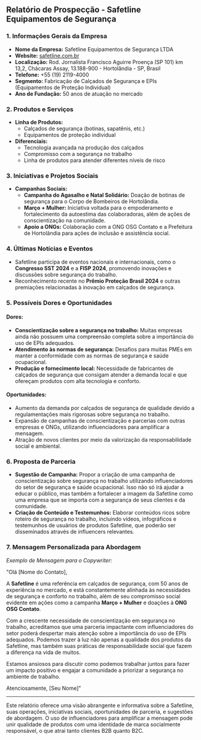 ## Relatório de Prospecção - Safetline Equipamentos de Segurança

### 1. Informações Gerais da Empresa
- **Nome da Empresa:** Safetline Equipamentos de Segurança LTDA
- **Website:** [safetline.com.br](http://www.safetline.com.br)
- **Localização:** Rod. Jornalista Francisco Aguirre Proença (SP 101) km 13,2, Chácaras Assay, 13.188-900 - Hortolândia - SP, Brasil
- **Telefone:** +55 (19) 2119-4000
- **Segmento:** Fabricação de Calçados de Segurança e EPIs (Equipamentos de Proteção Individual)
- **Ano de Fundação:** 50 anos de atuação no mercado

### 2. Produtos e Serviços
- **Linha de Produtos:**
  - Calçados de segurança (botinas, sapatênis, etc.)
  - Equipamentos de proteção individual
- **Diferenciais:**
  - Tecnologia avançada na produção dos calçados
  - Compromisso com a segurança no trabalho
  - Linha de produtos para atender diferentes níveis de risco

### 3. Iniciativas e Projetos Sociais
- **Campanhas Sociais:**
  - **Campanha do Agasalho e Natal Solidário:** Doação de botinas de segurança para o Corpo de Bombeiros de Hortolândia.
  - **Março + Mulher:** Iniciativa voltada para o empoderamento e fortalecimento da autoestima das colaboradoras, além de ações de conscientização na comunidade.
  - **Apoio a ONGs:** Colaboração com a ONG OSG Contato e a Prefeitura de Hortolândia para ações de inclusão e assistência social.
  
### 4. Últimas Notícias e Eventos
- Safetline participa de eventos nacionais e internacionais, como o **Congresso SST 2024** e a **FISP 2024**, promovendo inovações e discussões sobre segurança do trabalho.
- Reconhecimento recente no **Prêmio Proteção Brasil 2024** e outras premiações relacionadas à inovação em calçados de segurança.

### 5. Possíveis Dores e Oportunidades
#### Dores:
- **Conscientização sobre a segurança no trabalho:** Muitas empresas ainda não possuem uma compreensão completa sobre a importância do uso de EPIs adequados.
- **Atendimento às normas de segurança:** Desafios para muitas PMEs em manter a conformidade com as normas de segurança e saúde ocupacional.
- **Produção e fornecimento local:** Necessidade de fabricantes de calçados de segurança que consigam atender a demanda local e que ofereçam produtos com alta tecnologia e conforto.

#### Oportunidades:
- Aumento da demanda por calçados de segurança de qualidade devido a regulamentações mais rigorosas sobre segurança no trabalho.
- Expansão de campanhas de conscientização e parcerias com outras empresas e ONGs, utilizando influenciadores para amplificar a mensagem.
- Atração de novos clientes por meio da valorização da responsabilidade social e ambiental.

### 6. Proposta de Parceria
- **Sugestão de Campanha:** Propor a criação de uma campanha de conscientização sobre segurança no trabalho utilizando influenciadores do setor de segurança e saúde ocupacional. Isso não só irá ajudar a educar o público, mas também a fortalecer a imagem da Safetline como uma empresa que se importa com a segurança de seus clientes e da comunidade.
- **Criação de Conteúdo e Testemunhos:** Elaborar conteúdos ricos sobre roteiro de segurança no trabalho, incluindo vídeos, infográficos e testemunhos de usuários de produtos Safetline, que poderão ser disseminados através de influencers relevantes.

### 7. Mensagem Personalizada para Abordagem
*Exemplo de Mensagem para o Copywriter:*

"Olá [Nome do Contato],

A **Safetline** é uma referência em calçados de segurança, com 50 anos de experiência no mercado, e está constantemente alinhada às necessidades de segurança e conforto no trabalho, além de seu compromisso social evidente em ações como a campanha **Março + Mulher** e doações à **ONG OSG Contato**.

Com a crescente necessidade de conscientização em segurança no trabalho, acreditamos que uma parceria impactante com influenciadores do setor poderá despertar mais atenção sobre a importância do uso de EPIs adequados. Podemos trazer à luz não apenas a qualidade dos produtos da Safetline, mas também suas práticas de responsabilidade social que fazem a diferença na vida de muitos.

Estamos ansiosos para discutir como podemos trabalhar juntos para fazer um impacto positivo e engajar a comunidade a priorizar a segurança no ambiente de trabalho.

Atenciosamente,
[Seu Nome]"

---

Este relatório oferece uma visão abrangente e informativa sobre a Safetline, suas operações, iniciativas sociais, oportunidades de parceria, e sugestões de abordagem. O uso de influenciadores para amplificar a mensagem pode unir qualidade de produtos com uma identidade de marca socialmente responsável, o que atrai tanto clientes B2B quanto B2C.